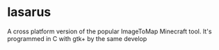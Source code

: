 # lasarus
A cross platform version of the popular ImageToMap Minecraft tool. It's programmed in C with gtk+ by the same develop
